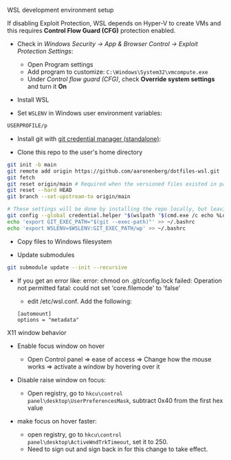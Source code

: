 WSL development environment setup

If disabling Exploit Protection, WSL depends on Hyper-V to create VMs and this
requires **Control Flow Guard (CFG)** protection enabled. 

- Check in *Windows Security -> App & Browser Control -> Exploit Protection
  Settings*:
  - Open Program settings
  - Add program to customize: `C:\Windows\System32\vmcompute.exe`
  - Under *Control flow guard (CFG)*, check **Override system settings** and turn
    it **On**

- Install WSL

- Set `WSLENV` in Windows user environment variables:

```sh
USERPROFILE/p
```

- Install git with [git credential manager (standalone)](https://github.com/GitCredentialManager/git-credential-manager/releases/latest):

- Clone this repo to the user's home directory
```bash
git init -b main
git remote add origin https://github.com/aaronenberg/dotfiles-wsl.git
git fetch
git reset origin/main # Required when the versioned files existed in path before "git init" of this repo.
git reset --hard HEAD
git branch --set-upstream-to origin/main
```

```bash
# These settings will be done by installing the repo locally, but leaving here for reference
git config --global credential.helper "$(wslpath "$(cmd.exe /c echo %LocalAppData%\\Programs\\Git Credential Manager\\git-credential-manager-core.exe 2>/dev/null)" | sed -e 's/\r//g' -e 's/ /\\ /g')"
echo 'export GIT_EXEC_PATH="$(git --exec-path)"' >> ~/.bashrc
echo 'export WSLENV=$WSLENV:GIT_EXEC_PATH/wp' >> ~/.bashrc
```

- Copy files to Windows filesystem

- Update submodules
```bash
git submodule update --init --recursive
```

- If you get an error like:
    error: chmod on .git/config.lock failed: Operation not permitted
    fatal: could not set 'core.filemode' to 'false'
    
    - edit /etc/wsl.conf. Add the following:
    ```
    [automount]
    options = "metadata"
    ```


X11 window behavior
- Enable focus window on hover
    - Open Control panel => ease of access => Change how the mouse works => activate a window by hovering over it

- Disable raise window on focus:
    - Open registry, go to `hkcu\control panel\desktop\UserPreferencesMask`, subtract 0x40 from the first hex value
    
- make focus on hover faster:
    - open registry, go to `hkcu\control panel\desktop\ActiveWndTrkTimeout`, set it to 250.
    - Need to sign out and sign back in for this change to take effect.
